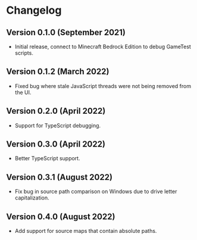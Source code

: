 # Changelog

## Version 0.1.0 (September 2021)

- Initial release, connect to Minecraft Bedrock Edition to debug GameTest scripts.

## Version 0.1.2 (March 2022)

- Fixed bug where stale JavaScript threads were not being removed from the UI.

## Version 0.2.0 (April 2022)

- Support for TypeScript debugging.

## Version 0.3.0 (April 2022)

- Better TypeScript support.

## Version 0.3.1 (August 2022)

- Fix bug in source path comparison on Windows due to drive letter capitalization.

## Version 0.4.0 (August 2022)

- Add support for source maps that contain absolute paths.
